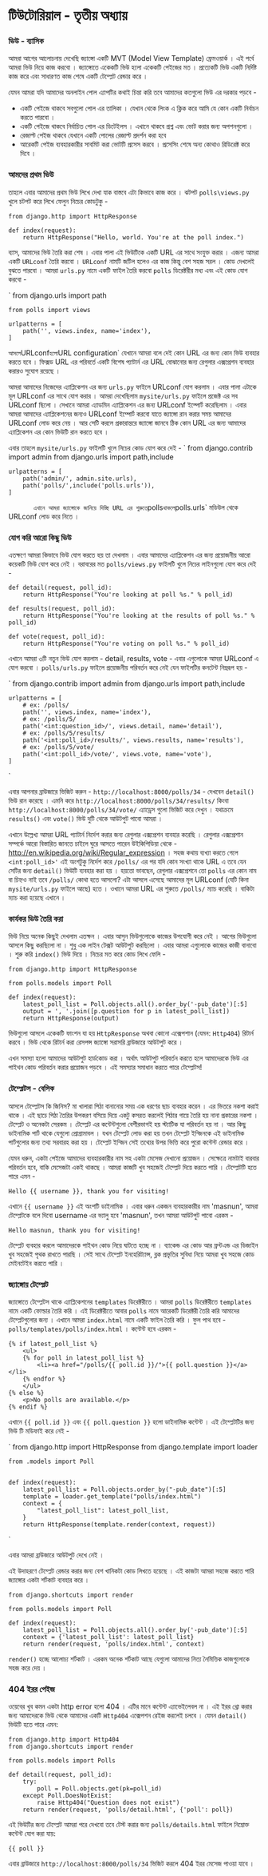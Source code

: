 # টিউটোরিয়াল - তৃতীয় অধ্যায় 

### ভিউ - ব্যাসিক 

আমরা আগের আলোচনায় দেখেছি জ্যাঙ্গো একটি MVT (Model View Template) ফ্রেমওয়ার্ক । এই পর্বে আমরা ভিউ নিয়ে কাজ করবো । জ্যাঙ্গোতে একেকটি ভিউ হলো একেকটি পেইজের মত । প্রত্যেকটি ভিউ একটি নির্দিষ্ট কাজ করে এবং সাধারণত কাজ শেষে একটি টেম্প্লেট রেন্ডার করে । 

যেমন আমরা যদি আমাদের অনলাইন পোল এ্যাপটির কথাই চিন্তা করি তবে আমাদের কতগুলো ভিউ এর দরকার পড়বে - 

* একটি পেইজে থাকবে সবগুলো পোল এর তালিকা । যেখান থেকে লিংক এ ক্লিক করে আমি যে কোন একটি নির্বাচন করতে পারবো । 
* একটি পেইজে থাকবে নির্বাচিত পোল এর ডিটেইলস । এখানে থাকবে প্রশ্ন এবং ভোট করার জন্য অপশনগুলো । 
* রেজাল্ট পেইজ থাকবে যেখানে একটি পোলের রেজাল্ট প্রদর্শন করা হবে 
* আরেকটি পেইজ ব্যবহারকারীর সাবমিট করা ভোটটি প্রসেস করবে । প্রসেসিং শেষে অন্য কোথাও রিডিরেক্ট করে দিবে । 


### আমদের প্রথম ভিউ 

তাহলে এবার আমাদের প্রথম ভিউ লিখে দেখা যাক বাস্তবে এটা কিভাবে কাজ করে । ঝটপট `polls\views.py` খুলে চটপট করে লিখে ফেলুন নিচের কোডটুকু - 

	from django.http import HttpResponse

	def index(request):
    	return HttpResponse("Hello, world. You're at the poll index.")


ব্যাস, আমাদের ভিউ তৈরি করা শেষ । এবার পালা এই ভিউটিকে একটি URL এর সাথে সংযুক্ত করার । এজন্য আমরা একটি `URLconf` তৈরি করবো । `URLconf` নামটি জটিল হলেও এর কাজ কিন্তু বেশ সহজ সরল । কোড দেখলেই বুঝতে পারবো । আমরা `urls.py` নামে একটি ফাইল তৈরি করবো `polls` ডিরেক্টরীর মধ্য এবং এই কোড যোগ করবো - 

`
	from django.urls import path

	from polls import views

	urlpatterns = [
    	path('', views.index, name='index'),
	]
`
আসলে `URLconf` হলো `URL configuration` যেখানে আমরা বলে দেই কোন URL এর জন্য কোন ভিউ ব্যবহার করতে হবে । ফিক্সড URL এর পরিবর্তে একটি বিশেষ প্যাটার্ন এর URL বোঝানোর জন্য রেগুলার এক্সপ্রেশন ব্যবহার করারও সুযোগ রয়েছে । 

আমরা আমাদের নিজেদের এ্যাপ্লিকেশন এর জন্য `urls.py` ফাইলে URLconf যোগ করলাম । এবার পালা এটাকে মূল URLconf এর সাথে যোগ করার । আমরা দেখেছিলাম `mysite/urls.py` ফাইলে প্রজেক্ট এর সব URLconf ছিলো । সেখানে আমরা এ্যাডমিন এ্যাপ্লিকেশন এর জন্য URLconf ইম্পোর্ট করেছিলাম । এবার আমরা আমাদের এ্যাপ্লিকেশনের জন্যও URLconf ইম্পোর্ট করবো যাতে জ্যাঙ্গো রান করার সময় আমাদের URLconf লোড করে নেয় । আর সেটি করলে প্রকারান্তরে জ্যাঙ্গো জানবে ঠিক কোন URL এর জন্য আমাদের এ্যাপ্লিকেশন এর কোন ভিউটি রান করতে হবে । 

এবার তাহলে `mysite/urls.py` ফাইলটি খুলে নিচের কোড যোগ করে দেই - 
`
	from django.contrib import admin
	from django.urls import path,include

	urlpatterns = [
		path('admin/', admin.site.urls),
		path('polls/',include('polls.urls')),
	]
`		
এখানে আমরা জ্যাঙ্গোকে জানিয়ে দিচ্ছি URL এর শুরুতে `polls` থাকলে `polls.urls` মডিউল থেকে URLconf লোড করে নিতে । 

### যোগ করি আরো কিছু ভিউ 

এতক্ষণে আমরা কিভাবে ভিউ যোগ করতে হয় তা দেখলাম । এবার আমাদের এ্যাপ্লিকেশন এর জন্য প্রয়োজনীয় আরো কয়েকটি ভিউ যোগ করে নেই । বরাবরের মত `polls/views.py` ফাইলটি খুলে নিচের লাইনগুলো যোগ করে দেই - 

	def detail(request, poll_id):
    	return HttpResponse("You're looking at poll %s." % poll_id)

	def results(request, poll_id):
    	return HttpResponse("You're looking at the results of poll %s." % poll_id)

	def vote(request, poll_id):
    	return HttpResponse("You're voting on poll %s." % poll_id)
    	
 এখানে আমরা ৩টি নতুন ভিউ যোগ করলাম - detail, results, vote - এবার এগুলোকে আমরা URLconf এ যোগ করবো । `polls/urls.py` ফাইলে প্রয়োজনীয় পরিবর্তন করে নেই যেন ফাইলটির কনটেন্ট নিম্নরূপ হয় - 
 
`
	from django.contrib import admin
	from django.urls import path,include

	urlpatterns = [
		# ex: /polls/
		path('', views.index, name='index'),
		# ex: /polls/5/
		path('<int:question_id>/', views.detail, name='detail'),
		# ex: /polls/5/results/
		path('<int:poll_id>/results/', views.results, name='results'),
		# ex: /polls/5/vote/
		path('<int:poll_id>/vote/', views.vote, name='vote'),
	]
`

এবার আপনার ব্রাউজারে ভিজিট করুন - `http://localhost:8000/polls/34` - দেখবেন `detail()` ভিউ রান করেছে । এমনি করে `http://localhost:8000/polls/34/results/` কিংবা `http://localhost:8000/polls/34/vote/` এ্যাড্রেস গুলো ভিজিট করে দেখুন । যথাক্রমে `results()` এবং `vote()` ভিউ দুটি থেকে আউটপুট পাবো আমরা । 

এখানে উল্লেখ্য আমরা URL প্যাটার্ন নির্দেশ করার জন্য রেগুলার এক্সপ্রেশন ব্যবহার করেছি । রেগুলার এক্সপ্রেশান সম্পর্কে আরো বিস্তারিত জানতে চাইলে ঘুরে আসতে পারেন উইকিপিডিয়া থেকে - <a href="http://en.wikipedia.org/wiki/Regular_expression">http://en.wikipedia.org/wiki/Regular_expression</a> । সহজ কথায় ব্যখ্যা করতে গেলে `<int:poll_id>'` এই অংশটুকু নির্দেশ করে `/polls/` এর পর যদি কোন সংখ্যা থাকে URL এ তবে যেন সেটির জন্য `detail()` ভিউটি ব্যবহার করা হয় । হয়তো ভাবছেন, রেগুলার এক্সপ্রেশনে তো `polls` এর কোন নাম বা চিহ্নও নাই তবে `/polls/` কোথা হতে আসলো? এটা আসলে এসেছে আমাদের মূল URLconf (যেটি কিনা `mysite/urls.py` ফাইলে আছে) হতে । ওখানে আমরা URL এর শুরুতে `/polls/` ম্যাচ করেছি । বাকিটা ম্যাচ করা হয়েছে এখানে । 

### কার্যকর ভিউ তৈরি করা  

ভিউ নিয়ে অনেক কিছুই দেখলাম এতক্ষন । এবার আসুন ভিউগুলোকে কাজের উপযোগী করে নেই । আগের ভিউগুলো আসলে কিছু করছিলো না । শুধু এক লাইন টেক্সট আউটপুট করছিলো । এবার আমরা এগুলোকে কাজের কাজী বানাবো । শুরু করি `index()` ভিউ দিয়ে । নিচের মত করে কোড লিখে ফেলি - 

	from django.http import HttpResponse

	from polls.models import Poll

	def index(request):
    	latest_poll_list = Poll.objects.all().order_by('-pub_date')[:5]
    	output = ', '.join([p.question for p in latest_poll_list])
    	return HttpResponse(output)
    	
ভিউগুলো আসলে একেকটি ফাংশন যা হয় `HttpResponse` অথবা কোনো এক্সেপশান (যেমন: `Http404`) রিটার্ন করবে । ভিউ থেকে রিটার্ন করা রেসপন্স জ্যাঙ্গো সরাসরি ব্রাউজারে আউটপুট করে । 

এখন সমস্যা হলো আমাদের আউটপুট হার্ডকোড করা । অর্থাৎ আউটপুট পরিবর্তন করতে হলে আমাদেরকে ভিউ এর পাইথন কোড পরিবর্তন করার প্রয়োজন পড়বে । এই সমস্যার সমাধান করতে পারে টেম্প্লেটস! 

### টেম্প্লেটস - বেসিক 

আসলে টেম্প্লেটস কি জিনিস? মা খালারা পিঠা বানানোর সময় এক ধরণের ছাচ ব্যবহার করেন । এর ভিতরে নকশা করাই থাকে । এই ছাচে পিঠা তৈরির উপকরণ বসিয়ে দিয়ে একটু কসরত করলেই পিঠার গায়ে তৈরি হয় নানা প্রকারের নকশা । টেম্প্লেট ও অনেকটা সেরকম । টেম্প্লেট এর কন্টেন্টগুলো বেশীরভাগই হয় স্ট্যাটিক যা পরিবর্তন হয় না । আর কিছু ডাইনামিক পার্ট থাকে যেগুলো প্রোগ্রামাবল । যখন টেম্প্লেট লোড করা হয় তখন টেম্প্লেট ইন্জিনকে এই ডাইনামিক পার্টগুলোর জন্য তথ্য সরবারহ করা হয় । টেম্প্লেট ইন্জিন সেই তথ্যের উপর ভিত্তি করে পুরো কন্টেন্ট রেন্ডার করে । 

যেমন ধরুন, একটা পেইজে আমাদের ব্যবহারকারীর নাম সহ একটা মেসেজ দেখানো প্রয়োজন । সেক্ষেত্রে নামটাই বারবার পরিবর্তন হবে, বাকি মেসেজটা একই থাকছে । আমরা কাজটি খুব সহজেই টেম্প্লেট দিয়ে করতে পারি । টেম্প্লেটটি হতে পারে এমন - 

	Hello {{ username }}, thank you for visiting! 
	
এখানে `{{ username }}` এই অংশটি ডাইনামিক । এবার ধরুন একজন ব্যবহারকারীর নাম 'masnun', আমরা টেম্প্লেটকে বলে দিবো username এর ভ্যালু হবে 'masnun', তখন আমরা আউটপুট পাবো এরকম - 

	Hello masnun, thank you for visiting! 


টেম্প্লেট ব্যবহার করলে আমাদেরকে পাইথন কোড নিয়ে ঘাটতে হচ্ছে না । ব্যাকেন্ড এর কোড আর ফ্রন্টএন্ড এর ডিজাইন খুব সহজেই পৃথক রাখতে পারছি । সেই সাথে টেম্প্লেট ইনহেরিট্যান্স, ব্লক প্রভৃতির সুবিধা নিয়ে আমরা খুব সহজে কোড মেইনটেইন করতে পারি । 

### জ্যাঙ্গোয় টেম্প্লেট 

জ্যাঙ্গোতে টেম্প্লেটস থাকে এ্যাপ্লিকেশনের `templates` ডিরেক্টরীতে । আমরা `polls` ডিরেক্টরীতে `templates` নামে একটি ফোল্ডার তৈরি করি । এই ডিরেক্টরীতে আবার `polls` নামে আরেকটি ডিরেক্টরী তৈরি করি আমাদের টেম্প্লেটগুলোর জন্য । এখানে আমরা `index.html` নামে একটি ফাইল তৈরি করি । ফুল পাথ হবে - `polls/templates/polls/index.html` । কন্টেন্ট হবে এরকম - 

	{% if latest_poll_list %}
    	<ul>
    	{% for poll in latest_poll_list %}
        	<li><a href="/polls/{{ poll.id }}/">{{ poll.question }}</a></li>
    	{% endfor %}
    	</ul>
	{% else %}
    	<p>No polls are available.</p>
	{% endif %}


এখানে `{{ poll.id }}` এবং `{{ poll.question }}` হলো ডাইনামিক কন্টেন্ট । এই টেম্প্লেটটির জন্য ভিউ টি মডিফাই করে নেই - 
    	
`
	from django.http import HttpResponse
	from django.template import loader

	from .models import Poll


	def index(request):
		latest_poll_list = Poll.objects.order_by("-pub_date")[:5]
		template = loader.get_template("polls/index.html")
		context = {
		    "latest_poll_list": latest_poll_list,
		}
		return HttpResponse(template.render(context, request))
`        	
    	
 এবার আমরা ব্রাউজারে আউটপুট দেখে নেই । 
 
 এই উদাহরণে টেম্প্লেট রেন্ডার করার জন্য বেশ খানিকটা কোড লিখতে হয়েছে । এই কাজটা আমরা সহজে করতে পারি জ্যাঙ্গোর একটা শর্টকাট ব্যবহার করে । 
 
	from django.shortcuts import render

	from polls.models import Poll

	def index(request):
    	latest_poll_list = Poll.objects.all().order_by('-pub_date')[:5]
    	context = {'latest_poll_list': latest_poll_list}
    	return render(request, 'polls/index.html', context)
 
 
 `render()` হচ্ছে আলোচ্য শর্টকাট । এরকম অনেক শর্টকাট আছে যেগুলো আমাদের নিত্য নৈমিত্তিক কাজগুলোকে সহজ করে দেয় । 
 
### 404 ইরর পেইজ 

ওয়েবের খুব কমন একটা http error হলো 404 । এটির মানে কন্টেন্ট এ্যাভেইলেবল না । এই ইরর থ্রো করার জন্য আমাদেরকে ভিউ থেকে আমাদের একটি `Http404` এক্সেপশন রেইজ করলেই চলবে । যেমন `detail()` ভিউটি হতে পারে এমন: 

	from django.http import Http404
	from django.shortcuts import render
	
	from polls.models import Polls

	def detail(request, poll_id):
    	try:
        	poll = Poll.objects.get(pk=poll_id)
    	except Poll.DoesNotExist:
        	raise Http404("Question does not exist")
    	return render(request, 'polls/detail.html', {'poll': poll})
    	
 এই ভিউটির জন্য টেম্প্লেট আমরা পরে দেখবো তবে টেস্ট করার জন্য `polls/details.html` ফাইলে নিম্নোক্ত কন্টেন্ট যোগ করা যায়: 
 
	{{ poll }}
 
 
 এবার ব্রাউজারে `http://localhost:8000/polls/34` ভিজিট করলে 404 ইরর মেসেজ পাওয়া যাবে । 
 	
